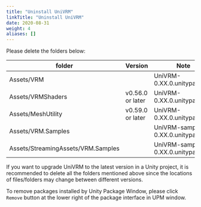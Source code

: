 ```yaml
---
title: "Uninstall UniVRM"
linkTitle: "Uninstall UniVRM"
date: 2020-08-31
weight: 4
aliases: []
---
```


Please delete the folders below:

| folder                             | Version          | Note                               |
|------------------------------------|------------------|------------------------------------|
| Assets/VRM                         |                  | UniVRM-0.XX.0.unitypackage         |
| Assets/VRMShaders                  | v0.56.0 or later | UniVRM-0.XX.0.unitypackage         |
| Assets/MeshUtility                 | v0.59.0 or later | UniVRM-0.XX.0.unitypackage         |
| Assets/VRM.Samples                 |                  | UniVRM-samples-0.XX.0.unitypackage |
| Assets/StreamingAssets/VRM.Samples |                  | UniVRM-samples-0.XX.0.unitypackage |

If you want to upgrade UniVRM to the latest version in a Unity project, it is recommended to delete all the folders mentioned above since the locations of files/folders may change between different versions.

To remove packages installed by Unity Package Window, please click `Remove` button at the lower right of the package interface in UPM window.
